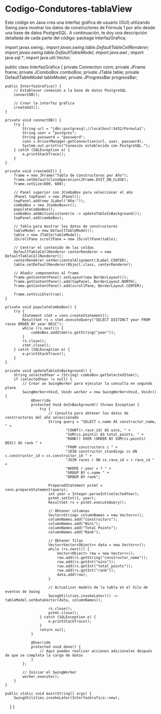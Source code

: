# Codigo-Condutores-tablaView
Este código en Java crea una interfaz gráfica de usuario (GUI) utilizando Swing para mostrar los datos de constructores de Fórmula 1 por año desde una base de datos PostgreSQL. A continuación, te doy una descripción detallada de cada parte del código:
package InterfazGrafica;

import javax.swing.*;
import javax.swing.table.DefaultTableCellRenderer;
import javax.swing.table.DefaultTableModel;
import java.awt.*;
import java.sql.*;
import java.util.Vector;

public class InterfazGrafica {
    private Connection conn;
    private JFrame frame;
    private JComboBox<String> comboBox;
    private JTable table;
    private DefaultTableModel tableModel;
    private JProgressBar progressBar;

    public InterfazGrafica() {
        // Establecer conexión a la base de datos PostgreSQL
        connectDB();

        // Crear la interfaz gráfica
        createGUI();
    }

    private void connectDB() {
        try {
            String url = "jdbc:postgresql://localhost:5432/Formula1";
            String user = "postgres";
            String password = "password";
            conn = DriverManager.getConnection(url, user, password);
            System.out.println("Conexión establecida con PostgreSQL.");
        } catch (SQLException e) {
            e.printStackTrace();
        }
    }

    private void createGUI() {
        frame = new JFrame("Tabla de Constructores por Año");
        frame.setDefaultCloseOperation(JFrame.EXIT_ON_CLOSE);
        frame.setSize(800, 600);

        // Panel superior con JComboBox para seleccionar el año
        JPanel topPanel = new JPanel();
        topPanel.add(new JLabel("Año:"));
        comboBox = new JComboBox<>();
        populateComboBox();
        comboBox.addActionListener(e -> updateTableInBackground());
        topPanel.add(comboBox);

        // Tabla para mostrar los datos de constructores
        tableModel = new DefaultTableModel();
        table = new JTable(tableModel);
        JScrollPane scrollPane = new JScrollPane(table);

        // Centrar el contenido de las celdas
        DefaultTableCellRenderer centerRenderer = new DefaultTableCellRenderer();
        centerRenderer.setHorizontalAlignment(JLabel.CENTER);
        table.setDefaultRenderer(Object.class, centerRenderer);

        // Añadir componentes al frame
        frame.getContentPane().setLayout(new BorderLayout());
        frame.getContentPane().add(topPanel, BorderLayout.NORTH);
        frame.getContentPane().add(scrollPane, BorderLayout.CENTER);

        frame.setVisible(true);
    }

    private void populateComboBox() {
        try {
            Statement stmt = conn.createStatement();
            ResultSet rs = stmt.executeQuery("SELECT DISTINCT year FROM races ORDER BY year DESC");
            while (rs.next()) {
                comboBox.addItem(rs.getString("year"));
            }
            rs.close();
            stmt.close();
        } catch (SQLException e) {
            e.printStackTrace();
        }
    }

    private void updateTableInBackground() {
        String selectedYear = (String) comboBox.getSelectedItem();
        if (selectedYear != null) {
            // Crear un SwingWorker para ejecutar la consulta en segundo plano
            SwingWorker<Void, Void> worker = new SwingWorker<Void, Void>() {
                @Override
                protected Void doInBackground() throws Exception {
                    try {
                        // Consulta para obtener los datos de constructores del año seleccionado
                        String query = "SELECT c.name AS constructor_name, " +
                                "COUNT(r.race_id) AS wins, " +
                                "SUM(cs.points) AS total_points, " +
                                "RANK() OVER (ORDER BY SUM(cs.points) DESC) AS rank " +
                                "FROM constructors c " +
                                "JOIN constructor_standings cs ON c.constructor_id = cs.constructor_id " +
                                "JOIN races r ON cs.race_id = r.race_id " +
                                "WHERE r.year = ? " +
                                "GROUP BY c.name " +
                                "ORDER BY rank";

                        PreparedStatement pstmt = conn.prepareStatement(query);
                        int year = Integer.parseInt(selectedYear);
                        pstmt.setInt(1, year);
                        ResultSet rs = pstmt.executeQuery();

                        // Obtener columnas
                        Vector<String> columnNames = new Vector<>();
                        columnNames.add("Constructors");
                        columnNames.add("Wins");
                        columnNames.add("Total Points");
                        columnNames.add("Rank");

                        // Obtener filas
                        Vector<Vector<Object>> data = new Vector<>();
                        while (rs.next()) {
                            Vector<Object> row = new Vector<>();
                            row.add(rs.getString("constructor_name"));
                            row.add(rs.getInt("wins"));
                            row.add(rs.getInt("total_points"));
                            row.add(rs.getInt("rank"));
                            data.add(row);
                        }

                        // Actualizar modelo de la tabla en el hilo de eventos de Swing
                        SwingUtilities.invokeLater(() -> tableModel.setDataVector(data, columnNames));

                        rs.close();
                        pstmt.close();
                    } catch (SQLException e) {
                        e.printStackTrace();
                    }
                    return null;
                }

                @Override
                protected void done() {
                    // Aquí puedes realizar acciones adicionales después de que se completa la carga de datos
                }
            };

            // Iniciar el SwingWorker
            worker.execute();
        }
    }

    public static void main(String[] args) {
        SwingUtilities.invokeLater(InterfazGrafica::new);
    }
}
